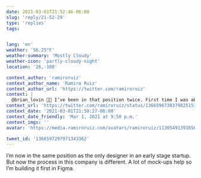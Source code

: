 ```yaml
---
date: 2021-03-01T21:52:46-06:00
slug: 'reply/21-52-29'
type: 'replies'
tags:


lang: 'en'
weather: '56.25°F'
weather-summary: 'Mostly Cloudy'
weather-icon: 'partly-cloudy-night'
location: '26,-100'

context_author: 'ramiroruiz'
context_author_name: 'Ramiro Ruiz'
context_author_url: 'https://twitter.com/ramiroruiz'
context: |
  @brian_lovin ✋🏼 I’ve been in that position twice. First time I was able to sell the idea of a DS but I had to own that project. As the only designer I just had 25% of my time for that and had to build it too.
context_url: 'https://twitter.com/ramiroruiz/status/1366596738379825153?s=12'
context_date: '2021-03-01T21:50:27-06:00'
context_date_friendly: 'Mar 1, 2021 at 9:50 p.m.'
context_imgs: ''
avatar: 'https://media.ramiroruiz.com/avatars/ramiroruiz/1130549139165634566/4SXqYSCJ_bigger.png'

tweet_id: '1366597297971343362'
---
```

I’m now in the same position as the only designer in an early stage startup. But now the process in this company is different. A lot of mock-ups help so I’m building it first in Figma. 